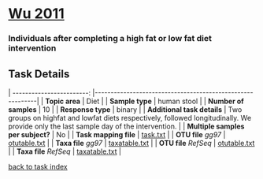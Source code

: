 # [Wu 2011]( ../docs/bushman_cafe.html )
### Individuals after completing a high fat or low fat diet intervention

## Task Details

| ------------------------: |-----------------------------------------------------------|
| **Topic area**                | Diet                                                |
| **Sample type**               | human stool                                         |
| **Number of samples**         | 10                                         |
| **Response type**             | binary                                           |
| **Additional task details**   | Two groups on highfat and lowfat diets respectively, followed longitudinally. We provide only the last sample day of the intervention.                                  |
| **Multiple samples per subject?** | No |
| **Task mapping file**         | [task.txt](../datasets/bushman_cafe/task.txt)                                 |
| **OTU file** *gg97*           | [otutable.txt](../datasets/bushman_cafe/gg/otutable.txt)                             |
| **Taxa file** *gg97*          | [taxatable.txt](../datasets/bushman_cafe/gg/taxatable.txt)                          |
| **OTU file** *RefSeq*         | [otutable.txt](../datasets/bushman_cafe/refseq/otutable.txt)                    |
| **Taxa file** *RefSeq*        | [taxatable.txt](../datasets/bushman_cafe/refseq/taxatable.txt)                  |

[back to task index](../README.md)
